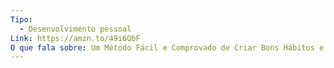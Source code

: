 ```yaml
---
Tipo:
  - Desenvolvimento pessoal
Link: https://amzn.to/49i6QbF
O que fala sobre: Um Método Fácil e Comprovado de Criar Bons Hábitos e Se Livrar dos Maus.
---
```

